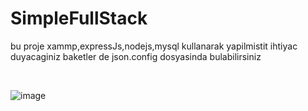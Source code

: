 # SimpleFullStack
 bu proje xammp,expressJs,nodejs,mysql kullanarak yapilmistit 
 ihtiyac duyacaginiz baketler de json.config dosyasinda bulabilirsiniz 
 
 <br>
 
 
 
![image](https://github.com/ubeysaab/SimpleFullStack/assets/76262696/6834bf22-6b74-43d2-a924-8f132c18c9b4)
